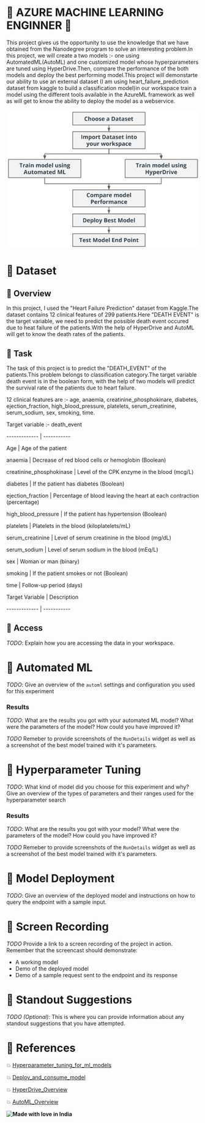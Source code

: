 # :dizzy: AZURE MACHINE LEARNING ENGINNER :dizzy: 

This project gives us the opportunity to use the knowledge that we have obtained from the Nanodegree program to solve an interesting problem.In this project, we will create a two models :- one using AutomatedML(AutoML) and one customized model whose hyperparameters are tuned using HyperDrive.Then, compare the performance of the both models and deploy the best performing model.This project will demonstarte our ability to use an external dataset (I am using heart_failure_prediction dataset from kaggle to build a classification model)in our workspace train a model using the different tools available in the AzureML framework as well as will get to know the ability to deploy the model as a webservice.  

![](screenshots/capstone-diagram.png)


# :dizzy: Dataset

## :dizzy: Overview

In this project, I used the "Heart Failure Prediction" dataset from Kaggle.The dataset contains 12 clinical features of 299 patients.Here "DEATH EVENT" is the target variable, we need to predict the possible death event occured due to heat failure of the patients.With the help of HyperDrive and AutoML will get to know the death rates of the patients.

## :dizzy: Task

The task of this project is to predict the "DEATH_EVENT" of the patients.This problem belongs to classification category.The target variable death event is in the boolean form, with the help of two models will predict the survival rate of the patients due to heart failure.

12 clinical features are :- age, anaemia, creatinine_phosphokinare, diabetes, ejection_fraction, high_blood_pressure, platelets, serum_creatinine, serum_sodium, sex, smoking, time.

Target variable :- death_event

------------- | ----------- 

Age | Age of the patient

anaemia  | Decrease of red blood cells or hemoglobin (Boolean)

creatinine_phosphokinase | Level of the CPK enzyme in the blood (mcg/L)

diabetes | If the patient has diabetes (Boolean)

ejection_fraction | Percentage of blood leaving the heart at each contraction (percentage)

high_blood_pressure | If the patient has hypertension (Boolean)

platelets | Platelets in the blood (kiloplatelets/mL)

serum_creatinine | Level of serum creatinine in the blood (mg/dL)

serum_sodium | Level of serum sodium in the blood (mEq/L)

sex | Woman or man (binary)

smoking | If the patient smokes or not (Boolean)

time | Follow-up period (days)



Target Variable | Description 

------------- | ----------- 




## :dizzy: Access
*TODO*: Explain how you are accessing the data in your workspace.

# :dizzy: Automated ML
*TODO*: Give an overview of the `automl` settings and configuration you used for this experiment

### Results
*TODO*: What are the results you got with your automated ML model? What were the parameters of the model? How could you have improved it?

*TODO* Remeber to provide screenshots of the `RunDetails` widget as well as a screenshot of the best model trained with it's parameters.

# :dizzy: Hyperparameter Tuning
*TODO*: What kind of model did you choose for this experiment and why? Give an overview of the types of parameters and their ranges used for the hyperparameter search


### Results
*TODO*: What are the results you got with your model? What were the parameters of the model? How could you have improved it?

*TODO* Remeber to provide screenshots of the `RunDetails` widget as well as a screenshot of the best model trained with it's parameters.

# :dizzy: Model Deployment
*TODO*: Give an overview of the deployed model and instructions on how to query the endpoint with a sample input.

# :dizzy: Screen Recording
*TODO* Provide a link to a screen recording of the project in action. Remember that the screencast should demonstrate:
- A working model
- Demo of the deployed  model
- Demo of a sample request sent to the endpoint and its response

# :dizzy: Standout Suggestions
*TODO (Optional):* This is where you can provide information about any standout suggestions that you have attempted.

# :dizzy: References

:collision: [Hyperparameter_tuning_for_ml_models](https://github.com/microsoft/MLHyperparameterTuning)

:collision: [Deploy_and_consume_model](https://docs.microsoft.com/en-us/azure/machine-learning/how-to-consume-web-service?view=azure-ml-py&tabs=python#call-the-service-python)

:collision: [HyperDrive_Overview](https://docs.microsoft.com/en-us/azure/machine-learning/how-to-consume-web-service?view=azure-ml-py&tabs=python#call-the-service-python) 

:collision: [AutoML_Overview](https://docs.microsoft.com/en-us/azure/machine-learning/concept-automated-ml?view=azure-ml-py)







  **![Made with love in India](https://madewithlove.now.sh/in?heart=true&template=for-the-badge)**
